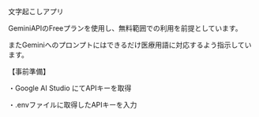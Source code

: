 文字起こしアプリ

GeminiAPIのFreeプランを使用し、無料範囲での利用を前提としています。

またGeminiへのプロンプトにはできるだけ医療用語に対応するよう指示しています。


【事前準備】

・Google AI Studio にてAPIキーを取得

・.envファイルに取得したAPIキーを入力
